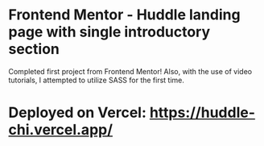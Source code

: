 # Frontend Mentor - Huddle landing page with single introductory section
Completed first project from Frontend Mentor!
Also, with the use of video tutorials, I attempted to utilize SASS for the first time. 

# Deployed on Vercel: https://huddle-chi.vercel.app/
